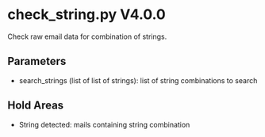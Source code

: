 check_string.py V4.0.0
======================

Check raw email data for combination of strings.

## Parameters
* search_strings (list of list of strings): list of string combinations to search

## Hold Areas
* String detected: mails containing string combination
